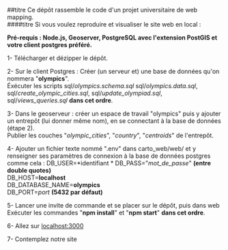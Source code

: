 ##titre Ce dépôt rassemble le code d'un projet universitaire de web mapping.  
####titre Si vous voulez reproduire et visualiser le site web en local :  

__Pré-requis : Node.js, Geoserver, PostgreSQL avec l'extension PostGIS et votre client postgres préféré.__

1- Télécharger et dézipper le dépôt.  
  
2- Sur le client Postgres : Créer (un serveur et) une base de données qu'on nommera "__olympics__".  
Éxécuter les scripts sql/*olympics.schema.sql* sql/*olympics.data.sql*, sql/*create_olympic_cities.sql*, sql/*update_olympiad.sql*, sql/*views_queries.sql* __dans cet ordre__.  
  
3- Dans le geoserveur : créer un espace de travail "olympics" puis y ajouter un entrepôt (lui donner même nom), en se connectant à la base de données (étape 2).  
Publier les couches "*olympic_cities*", "*country*", "*centroids*" de l'entrepôt.  

4- Ajouter un fichier texte nommé ".env" dans carto_web/web/ et y renseigner ses paramètres de connexion à la base de données postgres comme cela :
DB_USER=*identifiant * 
DB_PASS="*mot_de_passe*" __(entre double quotes)__  
DB_HOST=__localhost__  
DB_DATABASE_NAME=__olympics__  
DB_PORT=*port* __(5432 par défaut)__  
  
5- Lancer une invite de commande et se placer sur le dépôt, puis dans web  
Exécuter les commandes "__npm install__" et "__npm start__" __dans cet ordre__.  

6- Allez sur [localhost:3000](localhost:3000)  
  
7- Contemplez notre site  
